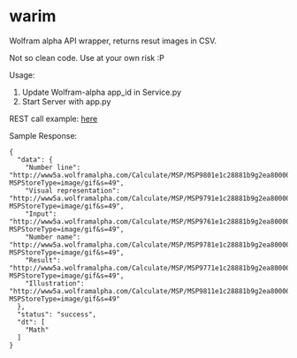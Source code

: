 warim
=====
Wolfram alpha API wrapper, returns resut images in CSV.

Not so clean code. Use at your own risk :P


Usage:

1. Update Wolfram-alpha app_id in Service.py
2. Start Server with app.py

REST call example: [here](http://warim2.herokuapp.com/eqSearch?t=math&q=1+1)

Sample Response:

    {
      "data": {
        "Number line": "http://www5a.wolframalpha.com/Calculate/MSP/MSP9801e1c28881b9g2ea800003cg3i134hfd94d33?MSPStoreType=image/gif&s=49", 
        "Visual representation": "http://www5a.wolframalpha.com/Calculate/MSP/MSP9791e1c28881b9g2ea800004dc456h6aca2bi72?MSPStoreType=image/gif&s=49", 
        "Input": "http://www5a.wolframalpha.com/Calculate/MSP/MSP9761e1c28881b9g2ea800000hh3571g1e930636?MSPStoreType=image/gif&s=49", 
        "Number name": "http://www5a.wolframalpha.com/Calculate/MSP/MSP9781e1c28881b9g2ea8000034cg40g0aba5g3e2?MSPStoreType=image/gif&s=49", 
        "Result": "http://www5a.wolframalpha.com/Calculate/MSP/MSP9771e1c28881b9g2ea8000053e737chd5289f8b?MSPStoreType=image/gif&s=49", 
        "Illustration": "http://www5a.wolframalpha.com/Calculate/MSP/MSP9811e1c28881b9g2ea80000659fac5147bh0aff?MSPStoreType=image/gif&s=49"
      }, 
      "status": "success", 
      "dt": [
        "Math"
      ]
    }



